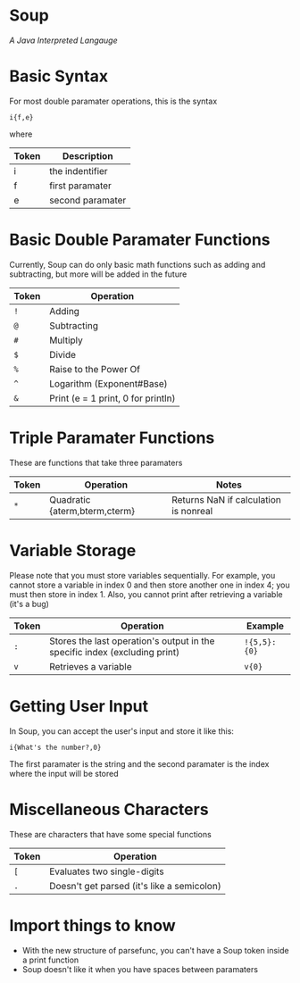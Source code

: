 # Soup
*A Java Interpreted Langauge*

# Basic Syntax
For most double paramater operations, this is the syntax

`i{f,e}`

where 

Token | Description
---- | ---
i | the indentifier
f | first paramater
e | second paramater

# Basic Double Paramater Functions
Currently, Soup can do only basic math functions such as adding and subtracting, but more will be added in the future

Token | Operation
----- | -----
`!` | Adding
`@` | Subtracting
`#` | Multiply
`$` | Divide
`%` | Raise to the Power Of
`^` | Logarithm (Exponent#Base)
`&` | Print (e = 1 print, 0 for println)

# Triple Paramater Functions
These are functions that take three paramaters

Token | Operation | Notes
----- | ----- | -----
`*` | Quadratic {aterm,bterm,cterm} | Returns NaN if calculation is nonreal

# Variable Storage
Please note that you must store variables sequentially. For example, you cannot store a variable in index 0 and then store another one in index 4; you must then store in index 1. Also, you cannot print after retrieving a variable (it's a bug)

Token | Operation | Example
---- | ---- | -----
`:` | Stores the last operation's output in the specific index (excluding print) | `!{5,5}:{0}`
`v` | Retrieves a variable | `v{0}`

# Getting User Input
In Soup, you can accept the user's input and store it like this:

` i{What's the number?,0} `

The first paramater is the string and the second paramater is the index where the input will be stored

# Miscellaneous Characters
These are characters that have some special functions

Token | Operation
------- | --------
`[` | Evaluates two single-digits
`.` | Doesn't get parsed (it's like a semicolon)

# Import things to know
- With the new structure of parsefunc, you can't have a Soup token inside a print function
- Soup doesn't like it when you have spaces between paramaters
